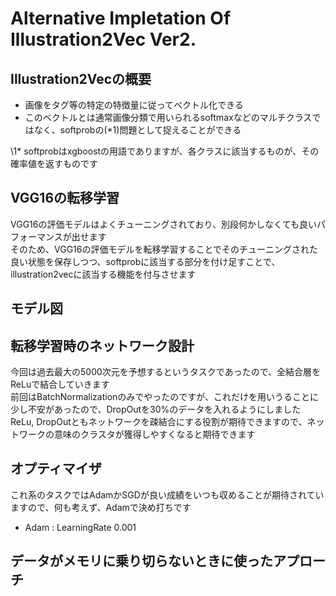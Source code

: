 # Alternative Impletation Of Illustration2Vec Ver2.

## Illustration2Vecの概要
- 画像をタグ等の特定の特徴量に従ってベクトル化できる
- このベクトルとは通常画像分類で用いられるsoftmaxなどのマルチクラスではなく、softprobの(\*1)問題として捉えることができる

\1* softprobはxgboostの用語でありますが、各クラスに該当するものが、その確率値を返すものです  

## VGG16の転移学習
VGG16の評価モデルはよくチューニングされており、別段何かしなくても良いパフォーマンスが出せます  
そのため、VGG16の評価モデルを転移学習することでそのチューニングされた良い状態を保存しつつ、softprobに該当する部分を付け足すことで、illustration2vecに該当する機能を付与させます

## モデル図

## 転移学習時のネットワーク設計
今回は過去最大の5000次元を予想するというタスクであったので、全結合層をReLuで結合していきます  
前回はBatchNormalizationのみでやったのですが、これだけを用いうることに少し不安があったので、DropOutを30%のデータを入れるようにしました  
ReLu, DropOutともネットワークを疎結合にする役割が期待できますので、ネットワークの意味のクラスタが獲得しやすくなると期待できます  


## オプティマイザ  
これ系のタスクではAdamかSGDが良い成績をいつも収めることが期待されていますので、何も考えず、Adamで決め打ちです  
- Adam : LearningRate 0.001


## データがメモリに乗り切らないときに使ったアプローチ
